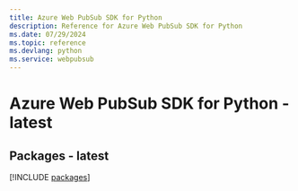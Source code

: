 ```yaml
---
title: Azure Web PubSub SDK for Python
description: Reference for Azure Web PubSub SDK for Python
ms.date: 07/29/2024
ms.topic: reference
ms.devlang: python
ms.service: webpubsub
---
```

# Azure Web PubSub SDK for Python - latest
## Packages - latest
[!INCLUDE [packages](web-pubsub-index.md)]